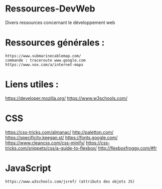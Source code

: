 # Ressources-DevWeb
Divers ressources concernant le développement web

# Ressources générales :
    https://www.submarinecablemap.com/
    commande : traceroute www.google.com
    https://www.vox.com/a/internet-maps

# Liens utiles :
   https://developer.mozilla.org/
   https://www.w3schools.com/
  
  # CSS
   https://css-tricks.com/almanac/
   http://paletton.com/
   https://specificity.keegan.st/
   https://fonts.google.com/
   https://www.cleancss.com/css-minify/
   https://css-tricks.com/snippets/css/a-guide-to-flexbox/
   http://flexboxfroggy.com/#fr
  
  # JavaScript
    https://www.w3schools.com/jsref/ (attributs des objets JS)
  
